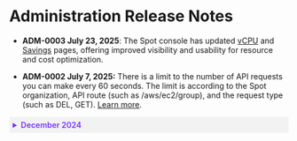 #  Administration Release Notes

* **ADM-0003 July 23, 2025**: The Spot console has updated [vCPU](administration/vcpu) and [Savings](administration/savings) pages, offering improved visibility and usability for resource and cost optimization.

* **ADM-0002 July 7, 2025:** There is a limit to the number of API requests you can make every 60 seconds. The limit is according to the Spot organization, API route (such as /aws/ec2/group), and the request type (such as DEL, GET). [Learn more](/administration/api/#rate-limit).

<details style="background:#f2f2f2; padding:6px; margin:10px 0px 0px 0px">
  <summary markdown="span" style="color:#7632FE; font-weight:600">December 2024</summary>

   <div style="padding-left:16px">

   *  **ADM-0001 December 8, 2024:** You can use multitenancy to create hierarchies in your Spot organizations. You can set up your child orgs to use role-based access control (RBAC). Multitenancy is useful for managed service providers and resellers. It lets you configure your child orgs at the parent level. You can then give your customers access to the child orgs. [Learn more](administration/organizations/multitenancy).

  </div>

</details>
